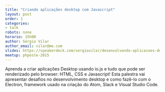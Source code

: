 ```yaml
---
title: "Criando aplicações desktop com Javascript"
layout: post
order: 1
categories:
- talk
robots: none
horario: 15h00
author: Sérgio Vilar
author_email: vilar@me.com
slides: https://speakerdeck.com/sergiovilar/desenvolvendo-aplicacoes-desktop-com-electron
meetup: phpeste-2015
---
```


Aprenda a criar aplicações Desktop usando io.js e tudo que pode ser renderizado pelo browser: HTML, CSS e Javascript! Esta palestra vai apresentar desafios no desenvolvimento desktop e como fazê-lo com o Electron, framework usado na criação do Atom, Slack e Visual Studio Code.

